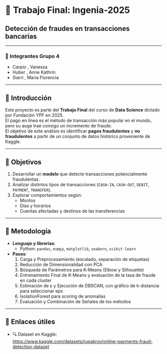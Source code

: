 # 🏦 Trabajo Final: Ingenia-2025  
## Detección de fraudes en transacciones bancarias

---

### 👥 Integrantes Grupo 4
- Carpio , Vanessa
- Huber , Anne Kathrin
- Siarri , Maria Florencia

---

## 📖 Introducción
Este proyecto es parte del **Trabajo Final** del curso de **Data Science** dictado por Fundación YPF en 2025.  
El pago en línea es el método de transacción más popular en el mundo, pero su auge trae consigo un incremento de fraude.  
El objetivo de este análisis es identificar **pagos fraudulentos** y **no fraudulentos** a partir de un conjunto de datos histórico proveniente de Kaggle.

---

## 🎯 Objetivos
1. Desarrollar un **modelo** que detecte transacciones potencialmente fraudulentas.  
2. Analizar distintos tipos de transacciones (`CASH-IN`, `CASH-OUT`, `DEBIT`, `PAYMENT`, `TRANSFER`).  
3. Explorar comportamientos según:
   - Montos
   - Días y horarios
   - Cuentas afectadas y destinos de las transferencias  

---

## 🚀 Metodología
- **Lenguaje y librerías**:  
  - Python: `pandas`, `numpy`, `matplotlib`, `seaborn`, `scikit-learn`  
- **Pasos**:  
  1. Carga y Preprocesamiento (escalado, separación de etiquetas)  
  2. Reducción de Dimensionalidad con PCA  
  3. Búsqueda de Parámetros para K-Means (Elbow y Silhouette)  
  4. Entrenamiento Final de K-Means y evaluación de la tasa de fraude en cada cluster  
  5. Estimación de ε y Ejecución de DBSCAN, con gráfico de k-distancia para seleccionar eps
  6. IsolationForest para scoring de anomalías
  7. Evaluación y Combinación de Señales de los métodos
  
---

## 🔗 Enlaces útiles
- 🔍 Dataset en Kaggle:  
  https://www.kaggle.com/datasets/rupakroy/online-payments-fraud-detection-dataset  
